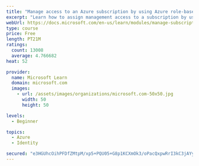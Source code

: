 ```yaml
---
title: "Manage access to an Azure subscription by using Azure role-based access control (RBAC)"
excerpt: "Learn how to assign management access to a subscription by using Azure role-based access control."
webUrl: https://docs.microsoft.com/en-us/learn/modules/manage-subscription-access-azure-rbac/
type: course
price: Free
length: PT21M
ratings:
  count: 13008
  average: 4.766682
heat: 52

provider:
  name: Microsoft Learn
  domain: microsoft.com
  images:
    - url: /assets/images/organizations/microsoft.com-50x50.jpg
      width: 50
      height: 50

levels:
  - Beginner

topics:
  - Azure
  - Identity

secured: "e3HGUhcOihPFDfZMtpM/xp5+PQU05+G8p1KCXmOk3/oPacQxpwRrI3kC3jAYyj6/oZvRw3gffntX0IyU7H8+pNLeSiDapN1a78ujlG7GWHOKQZLIZd+47+tclX3v5/1T/Z4rd2Hitmn+y/xtEVmscbTRQDMEK4Pp+9ZBTEQ6Ch9/Ntn+Fw/R10A1PHLEMhbb4thA8Ttz8GhkbeO+AWv/ylQNsFRX+mcHSyuD3qH0Md6gIxglHswtOzCRaz1uL/ukCNjBw0pr/btq5yk8xWWdkUnpAdFPo3OLQQnEmBDfL3wgo8+HksG+Z+/ZhfQtkPoJWpGpwnK8NIRGWHh7gyt8VcibkIXm4euXShUnLPC44uuC6mqTAYfS9TvsaB/7k/jTWx5UnY1ocCMTbvKdX64SfWEXywiZmuL3Cr3ap/KVD22GD538oGRi8WaCl2hf3rbd;H3IJ8y89zrOAAHxHzhfWcQ=="
---
```


